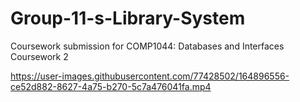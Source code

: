 # Group-11-s-Library-System
Coursework submission for COMP1044: Databases and Interfaces Coursework 2 


https://user-images.githubusercontent.com/77428502/164896556-ce52d882-8627-4a75-b270-5c7a476041fa.mp4

